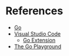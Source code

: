 # References

- [Go](https://go.dev)
- [Visual Studio Code](https://code.visualstudio.com)
  - [Go Extension](https://marketplace.visualstudio.com/items?itemName=golang.go)
- [The Go Playground](https://go.dev/play)
